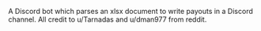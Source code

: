 A Discord bot which parses an xlsx document to write payouts in a Discord channel. All credit to u/Tarnadas and u/dman977 from reddit.
